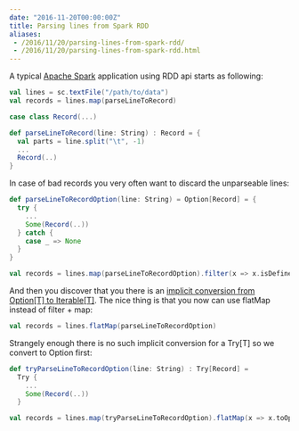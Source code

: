 ```yaml
---
date: "2016-11-20T00:00:00Z"
title: Parsing lines from Spark RDD
aliases:
 - /2016/11/20/parsing-lines-from-spark-rdd/
 - /2016/11/20/parsing-lines-from-spark-rdd.html
---
```

A typical [Apache Spark](http://spark.apache.org/) application using RDD api starts as following:

```scala
val lines = sc.textFile("/path/to/data")
val records = lines.map(parseLineToRecord)

case class Record(...)

def parseLineToRecord(line: String) : Record = {
  val parts = line.split("\t", -1)
  ...
  Record(..)
}
```

In case of bad records you very often want to discard the unparseable lines:

```scala
def parseLineToRecordOption(line: String) = Option[Record] = {
  try {
    ...
    Some(Record(..))
  } catch {
    case _ => None
  }
}

val records = lines.map(parseLineToRecordOption).filter(x => x.isDefined).map(x => x.get)
```

And then you discover that you there is an [implicit conversion from Option[T] to Iterable[T]](https://github.com/scala/scala/blob/2.12.x/src/library/scala/Option.scala).
The nice thing is that you now can use flatMap instead of filter + map:

```scala
val records = lines.flatMap(parseLineToRecordOption)
```

Strangely enough there is no such implicit conversion for a Try[T] so we convert to Option first:

```scala
def tryParseLineToRecordOption(line: String) : Try[Record] =
  Try {
    ...
    Some(Record(..))
  }

val records = lines.map(tryParseLineToRecordOption).flatMap(x => x.toOption)
```
